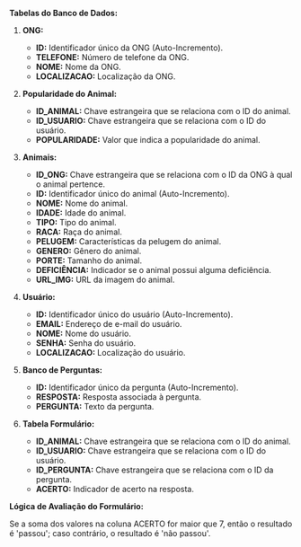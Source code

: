 **Tabelas do Banco de Dados:**

1. **ONG:**

   - **ID:** Identificador único da ONG (Auto-Incremento).
   - **TELEFONE:** Número de telefone da ONG.
   - **NOME:** Nome da ONG.
   - **LOCALIZACAO:** Localização da ONG.

2. **Popularidade do Animal:**

   - **ID_ANIMAL:** Chave estrangeira que se relaciona com o ID do animal.
   - **ID_USUARIO:** Chave estrangeira que se relaciona com o ID do usuário.
   - **POPULARIDADE:** Valor que indica a popularidade do animal.

3. **Animais:**

   - **ID_ONG:** Chave estrangeira que se relaciona com o ID da ONG à qual o animal pertence.
   - **ID:** Identificador único do animal (Auto-Incremento).
   - **NOME:** Nome do animal.
   - **IDADE:** Idade do animal.
   - **TIPO:** Tipo do animal.
   - **RACA:** Raça do animal.
   - **PELUGEM:** Características da pelugem do animal.
   - **GENERO:** Gênero do animal.
   - **PORTE:** Tamanho do animal.
   - **DEFICIÊNCIA:** Indicador se o animal possui alguma deficiência.
   - **URL_IMG:** URL da imagem do animal.

4. **Usuário:**

   - **ID:** Identificador único do usuário (Auto-Incremento).
   - **EMAIL:** Endereço de e-mail do usuário.
   - **NOME:** Nome do usuário.
   - **SENHA:** Senha do usuário.
   - **LOCALIZACAO:** Localização do usuário.

5. **Banco de Perguntas:**

   - **ID:** Identificador único da pergunta (Auto-Incremento).
   - **RESPOSTA:** Resposta associada à pergunta.
   - **PERGUNTA:** Texto da pergunta.

6. **Tabela Formulário:**
   - **ID_ANIMAL:** Chave estrangeira que se relaciona com o ID do animal.
   - **ID_USUARIO:** Chave estrangeira que se relaciona com o ID do usuário.
   - **ID_PERGUNTA:** Chave estrangeira que se relaciona com o ID da pergunta.
   - **ACERTO:** Indicador de acerto na resposta.

**Lógica de Avaliação do Formulário:**

Se a soma dos valores na coluna ACERTO for maior que 7, então o resultado é 'passou'; caso contrário, o resultado é 'não passou'.
